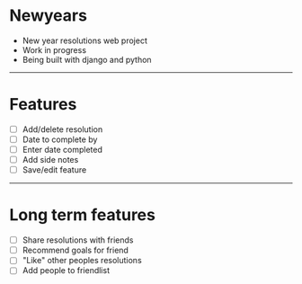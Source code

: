 # Newyears

- New year resolutions web project  
- Work in progress  
- Being built with django and python  
-----------------------------
# Features
- [ ] Add/delete resolution
- [ ] Date to complete by
- [ ] Enter date completed
- [ ] Add side notes
- [ ] Save/edit feature
-----------------------------
# Long term features
- [ ] Share resolutions with friends
- [ ] Recommend goals for friend
- [ ] "Like" other peoples resolutions
- [ ] Add people to friendlist
